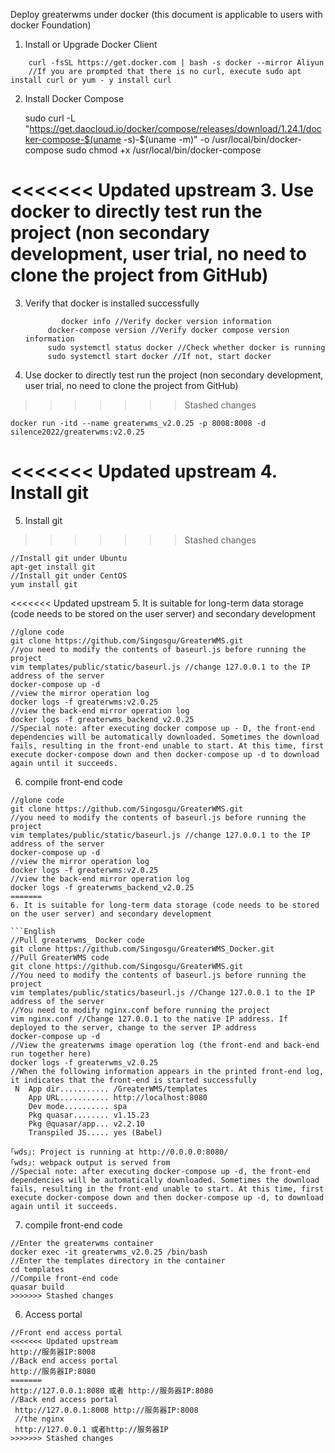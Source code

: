 Deploy greaterwms under docker (this document is applicable to users with docker Foundation)

1. Install or Upgrade Docker Client

```
	curl -fsSL https://get.docker.com | bash -s docker --mirror Aliyun
	//If you are prompted that there is no curl, execute sudo apt install curl or yum - y install curl
```

2. Install Docker Compose

   	sudo curl -L "https://get.daocloud.io/docker/compose/releases/download/1.24.1/docker-compose-$(uname -s)-$(uname -m)" -o /usr/local/bin/docker-compose
   	sudo chmod +x /usr/local/bin/docker-compose

<<<<<<< Updated upstream
3. Use docker to directly test run the project (non secondary development, user trial, no need to clone the project from GitHub)
=======
3. Verify that docker is installed successfully
   ```
           docker info //Verify docker version information
        docker-compose version //Verify docker compose version information
        sudo systemctl status docker //Check whether docker is running
        sudo systemctl start docker //If not, start docker
   ```
4. Use docker to directly test run the project (non secondary development, user trial, no need to clone the project from GitHub)
>>>>>>> Stashed changes

   ```
   docker run -itd --name greaterwms_v2.0.25 -p 8008:8008 -d silence2022/greaterwms:v2.0.25
   ```


<<<<<<< Updated upstream
4. Install git
=======
5. Install git
>>>>>>> Stashed changes

```
//Install git under Ubuntu
apt-get install git
//Install git under CentOS
yum install git
```

<<<<<<< Updated upstream
5. It is suitable for long-term data storage (code needs to be stored on the user server) and secondary development

```English
//glone code
git clone https://github.com/Singosgu/GreaterWMS.git
//you need to modify the contents of baseurl.js before running the project
vim templates/public/static/baseurl.js //change 127.0.0.1 to the IP address of the server
docker-compose up -d
//view the mirror operation log
docker logs -f greaterwms:v2.0.25
//view the back-end mirror operation log
docker logs -f greaterwms_backend_v2.0.25
//Special note: after executing docker compose up - D, the front-end dependencies will be automatically downloaded. Sometimes the download fails, resulting in the front-end unable to start. At this time, first execute docker-compose down and then docker-compose up -d to download again until it succeeds.
```

6. compile front-end code

```English
//glone code
git clone https://github.com/Singosgu/GreaterWMS.git
//you need to modify the contents of baseurl.js before running the project
vim templates/public/static/baseurl.js //change 127.0.0.1 to the IP address of the server
docker-compose up -d
//view the mirror operation log
docker logs -f greaterwms:v2.0.25
//view the back-end mirror operation log
docker logs -f greaterwms_backend_v2.0.25
=======
6. It is suitable for long-term data storage (code needs to be stored on the user server) and secondary development

```English
//Pull greaterwms_ Docker code
git clone https://github.com/Singosgu/GreaterWMS_Docker.git
//Pull GreaterWMS code
git clone https://github.com/Singosgu/GreaterWMS.git
//You need to modify the contents of baseurl.js before running the project
vim templates/public/statics/baseurl.js //Change 127.0.0.1 to the IP address of the server
//You need to modify nginx.conf before running the project
vim nginx.conf //Change 127.0.0.1 to the native IP address. If deployed to the server, change to the server IP address
docker-compose up -d
//View the greaterwms image operation log (the front-end and back-end run together here)
docker logs -f greaterwms_v2.0.25
//When the following information appears in the printed front-end log, it indicates that the front-end is started successfully
 N  App dir........... /GreaterWMS/templates
    App URL........... http://localhost:8080
    Dev mode.......... spa
    Pkg quasar........ v1.15.23
    Pkg @quasar/app... v2.2.10
    Transpiled JS..... yes (Babel)
  
｢wds｣: Project is running at http://0.0.0.0:8080/
｢wds｣: webpack output is served from 
//Special note: after executing docker-compose up -d, the front-end dependencies will be automatically downloaded. Sometimes the download fails, resulting in the front-end unable to start. At this time, first execute docker-compose down and then docker-compose up -d, to download again until it succeeds.
```

7. compile front-end code

```English
//Enter the greaterwms container
docker exec -it greaterwms_v2.0.25 /bin/bash
//Enter the templates directory in the container
cd templates
//Compile front-end code
quasar build 
>>>>>>> Stashed changes
```

6. Access portal

```English
//Front end access portal
<<<<<<< Updated upstream
http://服务器IP:8008
//Back end access portal
http://服务器IP:8080
=======
http://127.0.0.1:8080 或者 http://服务器IP:8080
//Back end access portal
 http://127.0.0.1:8008 http://服务器IP:8008
 //the nginx
 http://127.0.0.1 或者http://服务器IP
>>>>>>> Stashed changes

```
